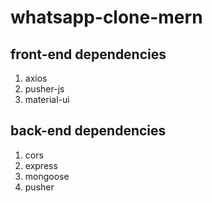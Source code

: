 # whatsapp-clone-mern

## front-end dependencies
1. axios
2. pusher-js
3. material-ui

## back-end dependencies

1. cors
2. express
3. mongoose
4. pusher
